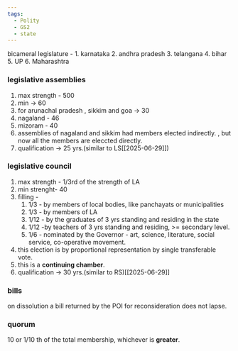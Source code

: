 ```yaml
---
tags:
  - Polity
  - GS2
  - state
---
```

bicameral legislature - 
	1. karnataka
	2. andhra pradesh
	3. telangana
	4. bihar
	5. UP
	6. Maharashtra

### legislative assemblies
1. max strength - 500
2. min -> 60
3. for arunachal pradesh , sikkim and goa -> 30
4. nagaland - 46
5. mizoram - 40
6. assemblies of nagaland and sikkim had members elected indirectly. , but now all the members are eleccted directly.
7. qualification -> 25 yrs.(similar to LS[[2025-06-29]])
### legislative council
1. max strength - 1/3rd of the strength of LA
2. min strenght- 40
3. filling -  
	1. 1/3 - by members of local bodies, like panchayats or municipalities
	2. 1/3 - by members of LA
	3. 1/12 - by the graduates of 3 yrs standing and residing in the state
	4. 1/12 -by teachers of 3 yrs standing and residing, >= secondary level.
	5. 1/6 - nominated by the Governor - art, science, literature, social service, co-operative movement.
4. this election is by proportional representation by single transferable vote.
5. this is a **continuing chamber**.
6. qualification -> 30 yrs.(similar to RS)[[2025-06-29]]

### bills
on dissolution a bill returned by the POI for reconsideration does not lapse.
### quorum  
10 or 1/10 th of the total membership, whichever is **greater**.